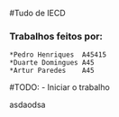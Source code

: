 #Tudo de IECD 

### Trabalhos feitos por:
	*Pedro Henriques  A45415
	*Duarte Domingues A45
	*Artur Paredes    A45	
#TODO:
	- Iniciar o trabalho

	
	
asdaodsa